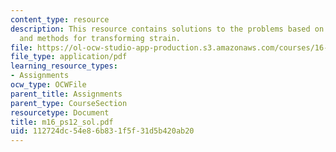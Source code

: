 ```yaml
---
content_type: resource
description: This resource contains solutions to the problems based on Mohr's circle,
  and methods for transforming strain.
file: https://ol-ocw-studio-app-production.s3.amazonaws.com/courses/16-01-unified-engineering-i-ii-iii-iv-fall-2005-spring-2006/112724dc54e86b831f5f31d5b420ab20_m16_ps12_sol.pdf
file_type: application/pdf
learning_resource_types:
- Assignments
ocw_type: OCWFile
parent_title: Assignments
parent_type: CourseSection
resourcetype: Document
title: m16_ps12_sol.pdf
uid: 112724dc-54e8-6b83-1f5f-31d5b420ab20
---
```


